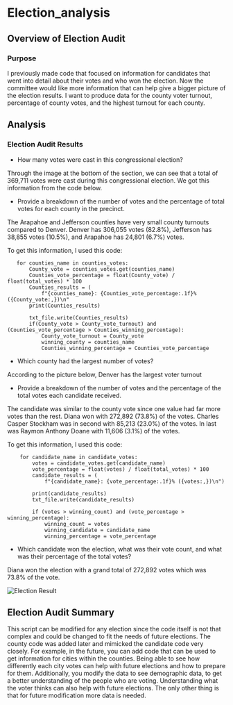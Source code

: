 # Election_analysis

## Overview of Election Audit

### Purpose
I previously made code that focused on information for candidates that went into detail about their votes and who won the election. Now the committee would like more information that can help give a bigger picture of the election results. I want to produce data for the county voter turnout, percentage of county votes, and the highest turnout for each county. 

## Analysis

### Election Audit Results

- How many votes were cast in this congressional election?

Through the image at the bottom of the section, we can see that a total of 369,711 votes were cast during this congressional election. We got this information from the code below.

- Provide a breakdown of the number of votes and the percentage of total votes for each county in the precinct.

The Arapahoe and Jefferson counties have very small county turnouts compared to Denver. Denver has 306,055 votes (82.8%), Jefferson has 38,855 votes (10.5%), and Arapahoe has 24,801 (6.7%) votes.

To get this information, I used this code:
 ```
    for counties_name in counties_votes:
        County_vote = counties_votes.get(counties_name)
        Counties_vote_percentage = float(County_vote) / float(total_votes) * 100
        Counties_results = (
            f"{counties_name}: {Counties_vote_percentage:.1f}% ({County_vote:,})\n"
        print(Counties_results)

        txt_file.write(Counties_results)
        if(County_vote > County_vote_turnout) and (Counties_vote_percentage > Counties_winning_percentage):
            County_vote_turnout = County_vote
            winning_county = counties_name
            Counties_winning_percentage = Counties_vote_percentage
```

- Which county had the largest number of votes?

According to the picture below, Denver has the largest voter turnout

- Provide a breakdown of the number of votes and the percentage of the total votes each candidate received.

The candidate was similar to the county vote since one value had far more votes than the rest. Diana won with 272,892 (73.8%) of the votes. Charles Casper Stockham was in second with 85,213 (23.0%) of the votes. In last was Raymon Anthony Doane with 11,606 (3.1%) of the votes.

To get this information, I used this code:
```
    for candidate_name in candidate_votes:
        votes = candidate_votes.get(candidate_name)
        vote_percentage = float(votes) / float(total_votes) * 100
        candidate_results = (
            f"{candidate_name}: {vote_percentage:.1f}% ({votes:,})\n")
            
        print(candidate_results)
        txt_file.write(candidate_results)

        if (votes > winning_count) and (vote_percentage > winning_percentage):
            winning_count = votes
            winning_candidate = candidate_name
            winning_percentage = vote_percentage
```

- Which candidate won the election, what was their vote count, and what was their percentage of the total votes?

Diana won the election with a grand total of 272,892 votes which was 73.8% of the vote.



![ Election Result]( https://github.com/Robeliom15/Election_analysis/blob/main/Resources/Election%20Results.png?raw=true)

## Election Audit Summary

This script can be modified for any election since the code itself is not that complex and could be changed to fit the needs of future elections. The county code was added later and mimicked the candidate code very closely. For example, in the future, you can add code that can be used to get information for cities within the counties. Being able to see how differently each city votes can help with future elections and how to prepare for them. Additionally, you modify the data to see demographic data, to get a better understanding of the people who are voting. Understanding what the voter thinks can also help with future elections. The only other thing is that for future modification more data is needed. 


